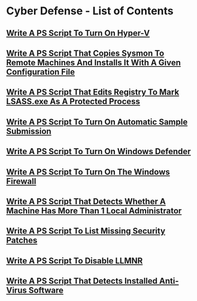 # Cyber Defense - List of Contents

## [Write A PS Script To Turn On Hyper-V](https://github.com/aaronamran/MCSI-Remote-Cybersecurity-Internship/blob/main/Cyber%20Defense/hyper-v-ps.md)

## [Write A PS Script That Copies Sysmon To Remote Machines And Installs It With A Given Configuration File](https://github.com/aaronamran/MCSI-Remote-Cybersecurity-Internship/blob/main/Cyber%20Defense/sysmon-ps.md)

## [Write A PS Script That Edits Registry To Mark LSASS.exe As A Protected Process](https://github.com/aaronamran/MCSI-Remote-Cybersecurity-Internship/blob/main/Cyber%20Defense/lsassexe-ps.md)

## [Write A PS Script To Turn On Automatic Sample Submission](https://github.com/aaronamran/MCSI-Remote-Cybersecurity-Internship/blob/main/Cyber%20Defense/automatic-sample-submission.md)

## [Write A PS Script To Turn On Windows Defender](https://github.com/aaronamran/MCSI-Remote-Cybersecurity-Internship/blob/main/Cyber%20Defense/windows-defender-ps.md)

## [Write A PS Script To Turn On The Windows Firewall](https://github.com/aaronamran/MCSI-Remote-Cybersecurity-Internship/blob/main/Cyber%20Defense/windows-firewall-ps.md)

## [Write A PS Script That Detects Whether A Machine Has More Than 1 Local Administrator](https://github.com/aaronamran/MCSI-Remote-Cybersecurity-Internship/blob/main/Cyber%20Defense/detect-administrator-ps.md)

## [Write A PS Script To List Missing Security Patches](https://github.com/aaronamran/MCSI-Remote-Cybersecurity-Internship/blob/main/Cyber%20Defense/security-patch-ps.md)

## [Write A PS Script To Disable LLMNR](https://github.com/aaronamran/MCSI-Remote-Cybersecurity-Internship/blob/main/Cyber%20Defense/disable-llmnr.md)

## [Write A PS Script That Detects Installed Anti-Virus Software](https://github.com/aaronamran/MCSI-Remote-Cybersecurity-Internship/blob/main/Cyber%20Defense/detect-antivirus-ps.md)

